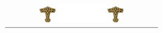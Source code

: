 <div align=center style='text-align:center'>
    <img src='img/logo.png' style='width:52px;height:52px;'/>
    <img src='img/HotPins.svg'  style='height:60px;'/>
    <img src='img/logo.png' style='width:52px;height:52px;'/>
</div>

---